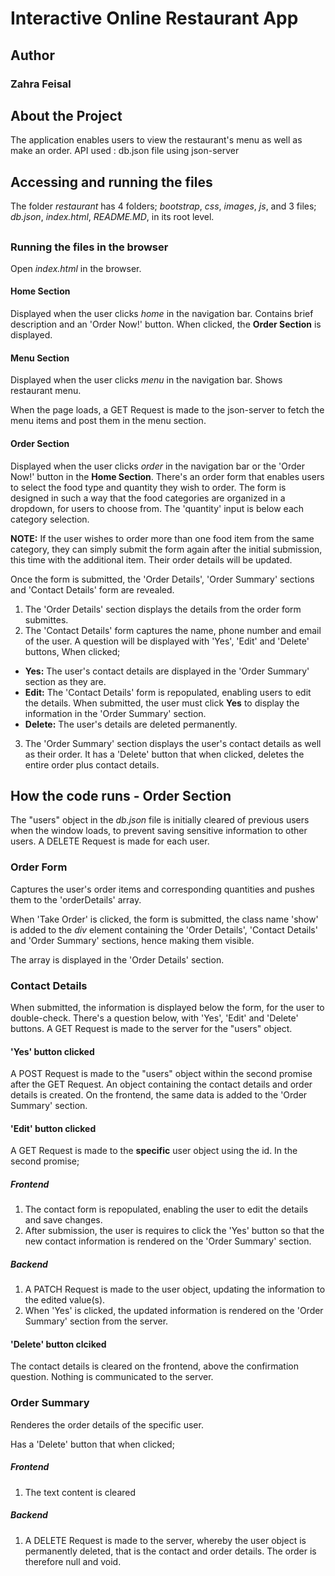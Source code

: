 # Interactive Online Restaurant App

## Author
### Zahra Feisal

##
## About the Project
The application enables users to view the restaurant's menu as well as make an order.
API used : db.json file using json-server

##
## Accessing and running the files
The folder <em>restaurant</em> has 4 folders; <em>bootstrap</em>, <em>css</em>, <em>images</em>, <em>js</em>, and 3 files; <em>db.json</em>, <em>index.html</em>, <em>README.MD</em>, in its root level.

##
### Running the files in the browser
Open <em>index.html</em> in the browser.

#### Home Section
Displayed when the user clicks <em>home</em> in the navigation bar. Contains brief description and an 'Order Now!' button. When clicked, the <strong>Order Section</strong> is displayed.

#### Menu Section
Displayed when the user clicks <em>menu</em> in the navigation bar. Shows restaurant menu. 

When the page loads, a GET Request is made to the json-server to fetch the menu items and post them in the menu section.

#### Order Section
Displayed when the user clicks <em>order</em> in the navigation bar or the 'Order Now!' button in the <strong>Home Section</strong>. There's an order form that enables users to select the food type and quantity they wish to order. The form is designed in such a way that the food categories are organized in a dropdown, for users to choose from. The 'quantity' input is below each category selection.

<strong>NOTE:</strong> If the user wishes to order more than one food item from the same category, they can simply submit the form again after the initial submission, this time with the additional item. Their order details will be updated.

Once the form is submitted, the 'Order Details', 'Order Summary' sections and 'Contact Details' form are revealed.

1. The 'Order Details' section displays the details from the order form submittes.
2. The 'Contact Details' form captures the name, phone number and email of the user. A question will be displayed with 'Yes', 'Edit' and 'Delete' buttons, When clicked; 

<ul>
<li><strong>Yes:</strong> The user's contact details are displayed in the 'Order Summary' section as they are.
</li>
<li>
<strong>Edit:</strong> The 'Contact Details' form is repopulated, enabling users to edit the details. When submitted, the user must click <strong>Yes</strong> to display the information in the 'Order Summary' section.
</li>
<li>
<strong>Delete:</strong> The user's details are deleted permanently.
</li>
</ul>

3. The 'Order Summary' section displays the user's contact details as well as their order. It has a 'Delete' button that when clicked, deletes the entire order plus contact details.

##
## How the code runs - Order Section

The "users" object in the <em>db.json</em> file is initially cleared of previous users when the window loads, to prevent saving sensitive information to other users. A DELETE Request is made for each user.

### Order Form
Captures the user's order items and corresponding quantities and pushes them to the 'orderDetails' array.

When 'Take Order' is clicked, the form is submitted, the class name 'show' is added to the <em>div</em> element containing the 'Order Details', 'Contact Details' and 'Order Summary' sections, hence making them visible.

The array is displayed in the 'Order Details' section.

### Contact Details
When submitted, the information is displayed below the form, for the user to double-check. There's a question below, with 'Yes', 'Edit' and 'Delete' buttons. A GET Request is made to the server for the "users" object.

#### 'Yes' button clicked
A POST Request is made to the "users" object within the second promise after the GET Request. An object containing the contact details and order details is created. On the frontend, the same data is added to the 'Order Summary' section.

#### 'Edit' button clicked
A GET Request is made to the <strong>specific</strong> user object using the id. In the second promise;

##### Frontend
1. The contact form is repopulated, enabling the user to edit the details and save changes.
2. After submission, the user is requires to click the 'Yes' button so that the new contact information is rendered on the 'Order Summary' section.

##### Backend
1. A PATCH Request is made to the user object, updating the information to the edited value(s).
2. When 'Yes' is clicked, the updated information is rendered on the 'Order Summary' section from the server.

#### 'Delete' button clciked
The contact details is cleared on the frontend, above the confirmation question. Nothing is communicated to the server.

### Order Summary
Renderes the order details of the specific user.

Has a 'Delete' button that when clicked;

##### Frontend
1. The text content is cleared

##### Backend
1. A DELETE Request is made to the server, whereby the user object is permanently deleted, that is the contact and order details. The order is therefore null and void.
